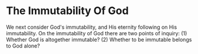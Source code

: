 # The Immutability Of God

We next consider God's immutability, and His eternity following on His immutability. On the immutability of God there are two points of inquiry:
(1) Whether God is altogether immutable?
(2) Whether to be immutable belongs to God alone?